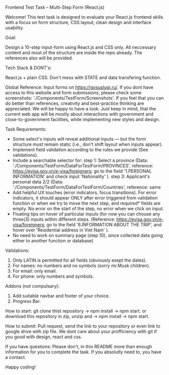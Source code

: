 Frontend Test Task – Multi-Step Form (React.js)

Welcome! This test task is designed to evaluate your React.js frontend skills with a focus on form structure, CSS layout, clean design and interface usability.

Goal:

Design a 10-step input-form using React.js and CSS only. All neccessary content and most of the structure are inside the repo already. The references also will be provided. 

Tech Stack & DONT's:

React.js + plain CSS. Don't mess with STATE and data transfering function.

Global Reference:
Input forms on https://gosuslugi.ru/.
If you dont have access to this website and form submissions, please check some screenshots: './Components/TestForm/Screenshots'.
If you feel that you can do better than references, creativity and best-practice thinking are appreciated. We will be happy to have a look. Just keep in mind, that the current web app will be mostly about interactions with government and close-to-government facilities, while implementing new styles and design.

Task Requirements:
- Some select's inputs will reveal additional inputs — but the form structure must remain static (i.e., don't shift layout when inputs appear).
- Implement field validation according to the rules we provide (See validations).
- Include a searchable selector for:
step 1: Select a province (Data: './Components/TestForm/DataForTestForm/PROVINCES', reference: https://evisa.gov.vn/e-visa/foreigners; go to the field '1.PERSONAL INFORMATION' and check input 'Nationality' ).
step 3: Applicant's personal data 2/2 (Data: './Components/TestForm/DataForTestForm/Countries', reference: same 
- Add helpful UX touches (error indicators, focus transitions). For error indicators, it should appear ONLY after error triggered from validation function or when we try to move the next step, and required* fields are empty.
No error on the start of the step, no error when we click on input.
- Floating tips on hover of particular inputs (for now you can chouse any three(3) inputs within different steps. (Reference: https://evisa.gov.vn/e-visa/foreigners; go to the field '6.INFORMATION ABOUT THE TRIP', and hover over 'Residential address in Viet Nam' ).
- No need to work on summary page (step 10), since collected data going either to another function or database)

Validations:
1. Only LATIN is permitted for all fields (obviously exept the dates).
2. For names: no numbers and no symbols (sorry mr.Musk children).
3. For email: only email.
4. For phone: only numbers and symbols.

Addons (not compulsary):
1. Add suitable navbar and footer of your choice.
2. Progress Bar.

How to start:
git clone thist repository -> npm install -> npm start.
or download this repository in zip, unzip and -> npm install -> npm start.

How to submit:
Pull request, send the link to your repository or even link to google drive with zip file. We dont care about your profficiency with git if you good with design, react and css.

If you have questions:
Please don't, in this README more than enough information for you to complete the task.
If you absolutly need to, you have a contact.

Happy coding!
